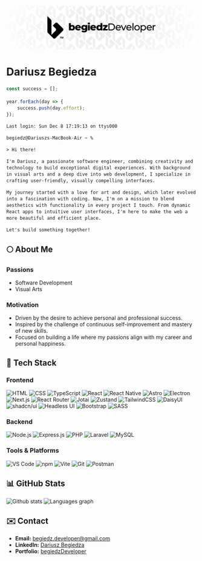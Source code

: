 <div align="center">
  <img src="./img/bD24_Banner.png" />
</div>

# Dariusz Begiedza

```typescript
const success = [];

year.forEach(day => {
	success.push(day.effort);
});
```

`Last login: Sun Dec 8 17:19:13 on ttys000`

`begiedz@Dariuszs-MacBook-Air ~ %`

`> Hi there!`

`I'm Dariusz, a passionate software engineer, combining creativity and technology to build exceptional digital experiences. With background in visual arts and a deep dive into web development, I specialize in crafting user-friendly, visually compelling interfaces.`

`My journey started with a love for art and design, which later evolved into a fascination with coding. Now, I'm on a mission to blend aesthetics with functionality in every project I touch. From dynamic React apps to intuitive user interfaces, I'm here to make the web a more beautiful and efficient place.`

`Let's build something together!`

## 🌕 About Me

### Passions

- Software Development
- Visual Arts

### Motivation

- Driven by the desire to achieve personal and professional success.
- Inspired by the challenge of continuous self-improvement and mastery of new skills.
- Focused on building a life where my passions align with my career and personal happiness.

## 🚀 Tech Stack

### Frontend

![HTML](https://img.shields.io/badge/HTML-E34F26?style=for-the-badge&logo=html5&logoColor=white)
![CSS](https://img.shields.io/badge/CSS-1572B6?style=for-the-badge&logo=css3&logoColor=white)
![TypeScript](https://img.shields.io/badge/TypeScript-3178C6?style=for-the-badge&logo=typescript&logoColor=white)
![React](https://img.shields.io/badge/React-61DAFB?style=for-the-badge&logo=react&logoColor=black)
![React Native](https://img.shields.io/badge/React%20Native-61DAFB?style=for-the-badge&logo=react&logoColor=black)
![Astro](https://img.shields.io/badge/Astro-FF5B00?style=for-the-badge&logo=astro&logoColor=white)
![Electron](https://img.shields.io/badge/Electron-47848F?style=for-the-badge&logo=electron&logoColor=white)
![Next.js](https://img.shields.io/badge/Next.js-000000?style=for-the-badge&logo=next.js&logoColor=white)
![React Router](https://img.shields.io/badge/React%20Router-CA4245?style=for-the-badge&logo=react-router&logoColor=white)
![Jotai](https://img.shields.io/badge/Jotai-8A2BE2?style=for-the-badge)
![Zustand](https://img.shields.io/badge/Zustand-764ABC?style=for-the-badge&logo=zustand&logoColor=white)
![TailwindCSS](https://img.shields.io/badge/TailwindCSS-38B2AC?style=for-the-badge&logo=tailwindcss&logoColor=white)
![DaisyUI](https://img.shields.io/badge/DaisyUI-37CDBE?style=for-the-badge&logo=daisyui&logoColor=white)
![shadcn/ui](https://img.shields.io/badge/shadcn%2Fui-0A0A0A?style=for-the-badge)
![Headless UI](https://img.shields.io/badge/Headless%20UI-FF4785?style=for-the-badge)
![Bootstrap](https://img.shields.io/badge/Bootstrap-563D7C?style=for-the-badge&logo=bootstrap&logoColor=white)
![SASS](https://img.shields.io/badge/SASS-CC6699?style=for-the-badge&logo=sass&logoColor=white)

### Backend

![Node.js](https://img.shields.io/badge/Node.js-339933?style=for-the-badge&logo=node.js&logoColor=white)
![Express.js](https://img.shields.io/badge/Express.js-000000?style=for-the-badge&logo=express&logoColor=white)
![PHP](https://img.shields.io/badge/PHP-777BB4?style=for-the-badge&logo=php&logoColor=white)
![Laravel](https://img.shields.io/badge/Laravel-FF2D20?style=for-the-badge&logo=laravel&logoColor=white)
![MySQL](https://img.shields.io/badge/MySQL-4479A1?style=for-the-badge&logo=mysql&logoColor=white)

### Tools & Platforms

![VS Code](https://img.shields.io/badge/VS_Code-007ACC?style=for-the-badge&logo=visual-studio-code&logoColor=white)
![npm](https://img.shields.io/badge/npm-CB3837?style=for-the-badge&logo=npm&logoColor=white)
![Vite](https://img.shields.io/badge/Vite-646CFF?style=for-the-badge&logo=vite&logoColor=white)
![Git](https://img.shields.io/badge/Git-F05032?style=for-the-badge&logo=git&logoColor=white)
![Postman](https://img.shields.io/badge/Postman-FF6C37?style=for-the-badge&logo=postman&logoColor=white)

## 📊 GitHub Stats

<div>
  <img 
    src="https://github-readme-stats.vercel.app/api?username=begiedz&show_icons=true&theme=react&hide_border=true&bg_color=00000000"
    height="160" alt="Github stats" />
  <img
  src="https://github-readme-stats.vercel.app/api/top-langs?username=begiedz&locale=en&hide_title=false&layout=compact&card_width=320&langs_count=8&theme=react&hide_border=true&bg_color=00000000"
  height="160" alt="Languages graph" />
</div>

## ✉️ Contact

- **Email:** [begiedz.developer@gmail.com](mailto:begiedz.developer@gmail.com)
- **LinkedIn:** [Dariusz Begiedza](https://www.linkedin.com/in/dariuszbegiedza/)
- **Portfolio:** [begiedzDeveloper](https://begiedz.vercel.app)
